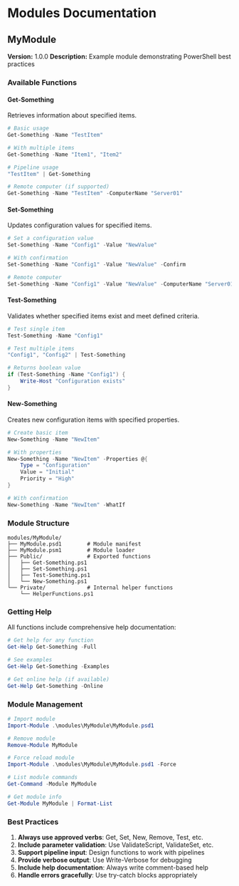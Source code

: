 # Modules Documentation

## MyModule

**Version:** 1.0.0
**Description:** Example module demonstrating PowerShell best practices

### Available Functions

#### Get-Something
Retrieves information about specified items.

```powershell
# Basic usage
Get-Something -Name "TestItem"

# With multiple items
Get-Something -Name "Item1", "Item2"

# Pipeline usage
"TestItem" | Get-Something

# Remote computer (if supported)
Get-Something -Name "TestItem" -ComputerName "Server01"
```

#### Set-Something
Updates configuration values for specified items.

```powershell
# Set a configuration value
Set-Something -Name "Config1" -Value "NewValue"

# With confirmation
Set-Something -Name "Config1" -Value "NewValue" -Confirm

# Remote computer
Set-Something -Name "Config1" -Value "NewValue" -ComputerName "Server01"
```

#### Test-Something
Validates whether specified items exist and meet defined criteria.

```powershell
# Test single item
Test-Something -Name "Config1"

# Test multiple items
"Config1", "Config2" | Test-Something

# Returns boolean value
if (Test-Something -Name "Config1") {
    Write-Host "Configuration exists"
}
```

#### New-Something
Creates new configuration items with specified properties.

```powershell
# Create basic item
New-Something -Name "NewItem"

# With properties
New-Something -Name "NewItem" -Properties @{
    Type = "Configuration"
    Value = "Initial"
    Priority = "High"
}

# With confirmation
New-Something -Name "NewItem" -WhatIf
```

### Module Structure

```
modules/MyModule/
├── MyModule.psd1        # Module manifest
├── MyModule.psm1        # Module loader
├── Public/              # Exported functions
│   ├── Get-Something.ps1
│   ├── Set-Something.ps1
│   ├── Test-Something.ps1
│   └── New-Something.ps1
└── Private/             # Internal helper functions
    └── HelperFunctions.ps1
```

### Getting Help

All functions include comprehensive help documentation:

```powershell
# Get help for any function
Get-Help Get-Something -Full

# See examples
Get-Help Get-Something -Examples

# Get online help (if available)
Get-Help Get-Something -Online
```

### Module Management

```powershell
# Import module
Import-Module .\modules\MyModule\MyModule.psd1

# Remove module
Remove-Module MyModule

# Force reload module
Import-Module .\modules\MyModule\MyModule.psd1 -Force

# List module commands
Get-Command -Module MyModule

# Get module info
Get-Module MyModule | Format-List
```

### Best Practices

1. **Always use approved verbs**: Get, Set, New, Remove, Test, etc.
2. **Include parameter validation**: Use ValidateScript, ValidateSet, etc.
3. **Support pipeline input**: Design functions to work with pipelines
4. **Provide verbose output**: Use Write-Verbose for debugging
5. **Include help documentation**: Always write comment-based help
6. **Handle errors gracefully**: Use try-catch blocks appropriately